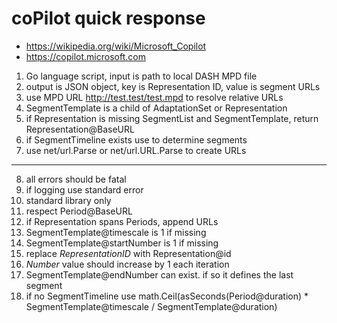 # coPilot quick response

- <https://wikipedia.org/wiki/Microsoft_Copilot>
- https://copilot.microsoft.com

1. Go language script, input is path to local DASH MPD file
2. output is JSON object, key is Representation ID, value is segment URLs
3. use MPD URL http://test.test/test.mpd to resolve relative URLs
4. SegmentTemplate is a child of AdaptationSet or Representation
5. if Representation is missing SegmentList and SegmentTemplate, return
   Representation@BaseURL
6. if SegmentTimeline exists use to determine segments
7. use net/url.Parse or net/url.URL.Parse to create URLs

---

8. all errors should be fatal
9. if logging use standard error
10. standard library only
11. respect Period@BaseURL
12. if Representation spans Periods, append URLs
13. SegmentTemplate@timescale is 1 if missing
14. SegmentTemplate@startNumber is 1 if missing
15. replace $RepresentationID$ with Representation@id
16. $Number$ value should increase by 1 each iteration
17. SegmentTemplate@endNumber can exist. if so it defines the last segment
18. if no SegmentTimeline use
   math.Ceil(asSeconds(Period@duration) * SegmentTemplate@timescale / SegmentTemplate@duration)
